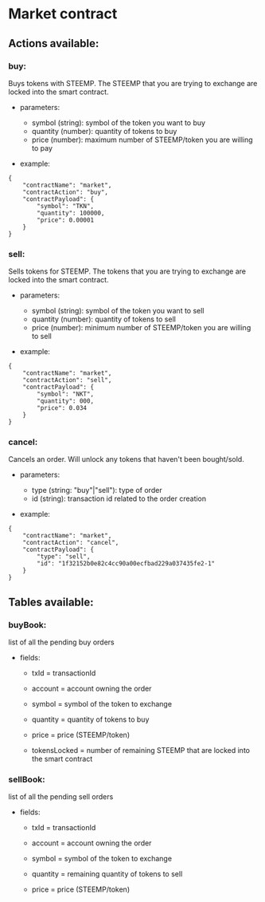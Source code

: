 # Market contract

## Actions available:
### buy: 
Buys tokens with STEEMP.
The STEEMP that you are trying to exchange are locked into the smart contract. 

 - parameters:
	- symbol (string): symbol of the token you want to buy
	- quantity (number): quantity of tokens to buy
	- price (number): maximum number of STEEMP/token you are willing to pay

- example:
```
{
    "contractName": "market",
    "contractAction": "buy",
    "contractPayload": {
        "symbol": "TKN",
        "quantity": 100000,
        "price": 0.00001
    }
}
```
	
### sell: 
Sells tokens for STEEMP.
The tokens that you are trying to exchange are locked into the smart contract. 

 - parameters:
	- symbol (string): symbol of the token you want to sell
	- quantity (number): quantity of tokens to sell
	- price (number): minimum number of STEEMP/token you are willing to sell

- example:
```
{
    "contractName": "market",
    "contractAction": "sell",
    "contractPayload": {
        "symbol": "NKT",
        "quantity": 000,
        "price": 0.034
    }
}
```

### cancel: 
Cancels an order.
Will unlock any tokens that haven't been bought/sold.

 - parameters:
	- type (string: "buy"|"sell"): type of order
	- id (string): transaction id related to the order creation

- example:
```
{
    "contractName": "market",
    "contractAction": "cancel",
    "contractPayload": {
        "type": "sell",
        "id": "1f32152b0e82c4cc90a00ecfbad229a037435fe2-1"
    }
}
```

## Tables available:

### buyBook:
list of all the pending buy orders

-	fields:
	-	txId = transactionId

	- account = account owning the order

	- symbol = symbol of the token to exchange

	- quantity = quantity of tokens to buy

	- price = price (STEEMP/token)

	- tokensLocked = number of remaining STEEMP that are locked into the smart contract

### sellBook:
list of all the pending sell orders

-	fields:
	-	txId = transactionId

	- account = account owning the order

	- symbol = symbol of the token to exchange

	- quantity = remaining quantity of tokens to sell

	- price = price (STEEMP/token)